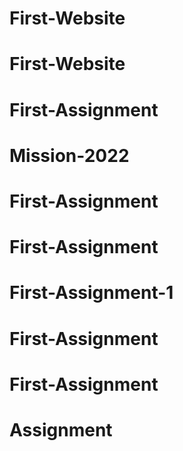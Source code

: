 # First-Website
# First-Website
# First-Assignment
# Mission-2022
# First-Assignment
# First-Assignment
# First-Assignment-1
# First-Assignment
# First-Assignment
# Assignment
